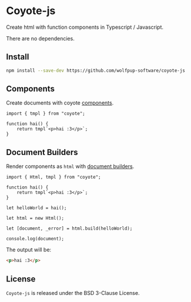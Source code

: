 # Coyote-js

Create html with function components in Typescript / Javascript.

There are no dependencies.

## Install

```sh
npm install --save-dev https://github.com/wolfpup-software/coyote-js
```

## Components

Create documents with coyote [components](./components.md).

```TS
import { tmpl } from "coyote";

function hai() {
    return tmpl`<p>hai :3</p>`;
}
```

## Document Builders

Render components as `html` with [document builders](./document_builders.md).

```TS
import { Html, tmpl } from "coyote";

function hai() {
    return tmpl`<p>hai :3</p>`;
}

let helloWorld = hai();

let html = new Html();

let [document, _error] = html.build(helloWorld);

console.log(document);
```

The output will be:

```html
<p>hai :3</p>
```

## License

`Coyote-js` is released under the BSD 3-Clause License.
